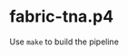 <!--
Copyright 2020-present Open Networking Foundation
SPDX-License-Identifier: LicenseRef-ONF-Member-Only-1.0
-->

fabric-tna.p4
====

Use `make` to build the pipeline
